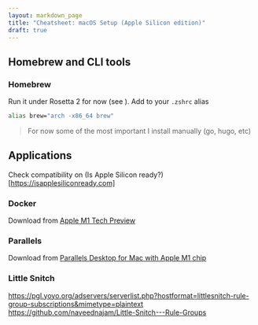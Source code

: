 ```yaml
---
layout: markdown_page
title: "Cheatsheet: macOS Setup (Apple Silicon edition)"
draft: true
---
```


## Homebrew and CLI tools

### Homebrew

Run it under Rosetta 2 for now (see ). Add to your `.zshrc` alias

```bash
alias brew="arch -x86_64 brew"
```

> For now some of the most important I install manually (go, hugo, etc)

## Applications

Check compatibility on (Is Apple Silicon ready?)[https://isapplesiliconready.com]

### Docker

Download from [Apple M1 Tech Preview](https://docs.docker.com/docker-for-mac/apple-m1/)

### Parallels

Download from [Parallels Desktop for Mac with Apple M1 chip](https://www.parallels.com/blogs/parallels-desktop-apple-silicon-mac/)

### Little Snitch

https://pgl.yoyo.org/adservers/serverlist.php?hostformat=littlesnitch-rule-group-subscriptions&mimetype=plaintext
https://github.com/naveednajam/Little-Snitch---Rule-Groups